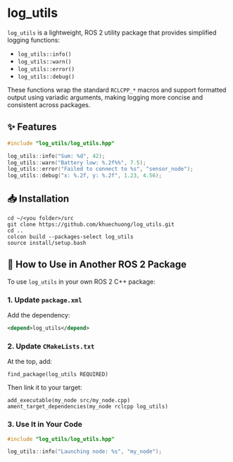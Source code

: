 # log_utils
`log_utils` is a lightweight, ROS 2 utility package that provides simplified logging functions:
- `log_utils::info()`
- `log_utils::warn()`
- `log_utils::error()`
- `log_utils::debug()`

These functions wrap the standard `RCLCPP_*` macros and support formatted output using variadic arguments, making logging more concise and consistent across packages.

## ✨ Features

```cpp
#include "log_utils/log_utils.hpp"

log_utils::info("Sum: %d", 42);
log_utils::warn("Battery low: %.2f%%", 7.5);
log_utils::error("Failed to connect to %s", "sensor_node");
log_utils::debug("x: %.2f, y: %.2f", 1.23, 4.56);
```

## 📥 Installation
```
cd ~/<you folder>/src
git clone https://github.com/khuechuong/log_utils.git
cd ..
colcon build --packages-select log_utils
source install/setup.bash
```

## 🔧 How to Use in Another ROS 2 Package

To use `log_utils` in your own ROS 2 C++ package:

### 1. Update `package.xml`

Add the dependency:

```xml
<depend>log_utils</depend>
```

### 2. Update `CMakeLists.txt`

At the top, add:

```
find_package(log_utils REQUIRED)
```

Then link it to your target:

```
add_executable(my_node src/my_node.cpp)
ament_target_dependencies(my_node rclcpp log_utils)
```
### 3. Use It in Your Code

```cpp
#include "log_utils/log_utils.hpp"

log_utils::info("Launching node: %s", "my_node");
```
